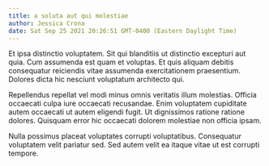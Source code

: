 ```yaml
---
title: a soluta aut qui molestiae
author: Jessica Crona
date: Sat Sep 25 2021 20:26:51 GMT-0400 (Eastern Daylight Time)
---
```

Et ipsa distinctio voluptatem. Sit qui blanditiis ut distinctio excepturi aut quia. Cum assumenda est quam et voluptas. Et quis aliquam debitis consequatur reiciendis vitae assumenda exercitationem praesentium. Dolores dicta hic nesciunt voluptatum architecto qui.

 Repellendus repellat vel modi minus omnis veritatis illum molestias. Officia occaecati culpa iure occaecati recusandae. Enim voluptatem cupiditate autem occaecati ut autem eligendi fugit. Ut dignissimos ratione ratione dolores. Quisquam error hic occaecati dolorem molestiae non officia ipsam.

 Nulla possimus placeat voluptates corrupti voluptatibus. Consequatur voluptatem velit pariatur sed. Sed autem velit ea itaque vitae ut est corrupti tempore.